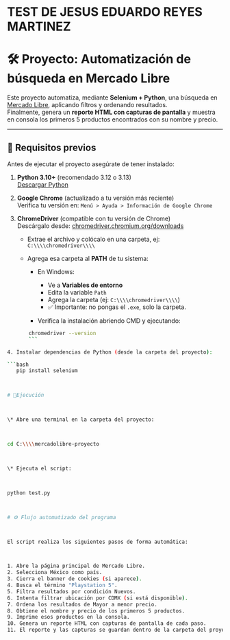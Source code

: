 # TEST DE JESUS EDUARDO REYES MARTINEZ

# 🛠 Proyecto: Automatización de búsqueda en Mercado Libre

Este proyecto automatiza, mediante **Selenium + Python**, una búsqueda en [Mercado Libre](https://www.mercadolibre.com), aplicando filtros y ordenando resultados.  
Finalmente, genera un **reporte HTML con capturas de pantalla** y muestra en consola los primeros 5 productos encontrados con su nombre y precio.

---

## 📌 Requisitos previos

Antes de ejecutar el proyecto asegúrate de tener instalado:

1. **Python 3.10+** (recomendado 3.12 o 3.13)  
   [Descargar Python](https://www.python.org/downloads/)
2. **Google Chrome** (actualizado a tu versión más reciente)  
   Verifica tu versión en: `Menú > Ayuda > Información de Google Chrome`
3. **ChromeDriver** (compatible con tu versión de Chrome)  
   Descárgalo desde: [chromedriver.chromium.org/downloads](https://chromedriver.chromium.org/downloads)

   * Extrae el archivo y colócalo en una carpeta, ej: `C:\\\\chromedriver\\\\`
   * Agrega esa carpeta al **PATH** de tu sistema:

     * En Windows:

       * Ve a **Variables de entorno**
       * Edita la variable `Path`
       * Agrega la carpeta (ej: `C:\\\\chromedriver\\\\`)
       * ✅ Importante: no pongas el `.exe`, solo la carpeta.

     * Verifica la instalación abriendo CMD y ejecutando:

```bash
       chromedriver --version
       ```

4. Instalar dependencias de Python (desde la carpeta del proyecto):

```bash
   pip install selenium



# 📌Ejecución



\* Abre una terminal en la carpeta del proyecto:



cd C:\\\\mercadolibre-proyecto



\* Ejecuta el script:



python test.py



# ⚙️ Flujo automatizado del programa



El script realiza los siguientes pasos de forma automática:



1. Abre la página principal de Mercado Libre.
2. Selecciona México como país.
3. Cierra el banner de cookies (si aparece).
4. Busca el término "Playstation 5".
5. Filtra resultados por condición Nuevos.
6. Intenta filtrar ubicación por CDMX (si está disponible).
7. Ordena los resultados de Mayor a menor precio.
8. Obtiene el nombre y precio de los primeros 5 productos.
9. Imprime esos productos en la consola.
10. Genera un reporte HTML con capturas de pantalla de cada paso.
11. El reporte y las capturas se guardan dentro de la carpeta del proyecto.

